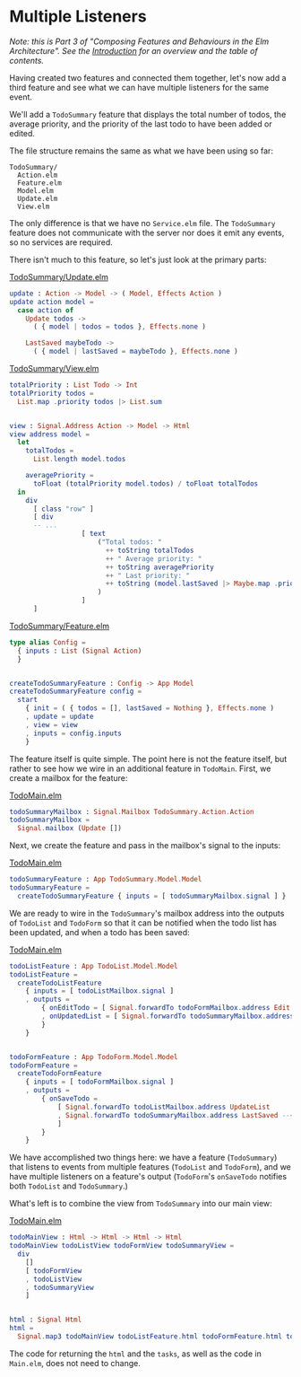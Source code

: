# Multiple Listeners

_Note: this is Part 3 of "Composing Features and Behaviours in the Elm Architecture". See the
[Introduction](https://github.com/foxdonut/adventures-reactive-web-dev/tree/master/client-elm#composing-features-and-behaviours-in-the-elm-architecture)
for an overview and the table of contents._

Having created two features and connected them together, let's now add a third feature and see what
we can have multiple listeners for the same event.

We'll add a `TodoSummary` feature that displays the total number of todos, the average priority, and
the priority of the last todo to have been added or edited.

The file structure remains the same as what we have been using so far:

```
TodoSummary/
  Action.elm
  Feature.elm
  Model.elm
  Update.elm
  View.elm
```

The only difference is that we have no `Service.elm` file. The `TodoSummary` feature does not
communicate with the server nor does it emit any events, so no services are required.

There isn't much to this feature, so let's just look at the primary parts:

[TodoSummary/Update.elm](TodoSummary/Update.elm)
```elm
update : Action -> Model -> ( Model, Effects Action )
update action model =
  case action of
    Update todos ->
      ( { model | todos = todos }, Effects.none )

    LastSaved maybeTodo ->
      ( { model | lastSaved = maybeTodo }, Effects.none )
```

[TodoSummary/View.elm](TodoSummary/View.elm)
```elm
totalPriority : List Todo -> Int
totalPriority todos =
  List.map .priority todos |> List.sum


view : Signal.Address Action -> Model -> Html
view address model =
  let
    totalTodos =
      List.length model.todos

    averagePriority =
      toFloat (totalPriority model.todos) / toFloat totalTodos
  in
    div
      [ class "row" ]
      [ div
      -- ...
                  [ text
                      ("Total todos: "
                        ++ toString totalTodos
                        ++ " Average priority: "
                        ++ toString averagePriority
                        ++ " Last priority: "
                        ++ toString (model.lastSaved |> Maybe.map .priority |> Maybe.withDefault 0)
                      )
                  ]
      ]
```

[TodoSummary/Feature.elm](TodoSummary/Feature.elm)
```elm
type alias Config =
  { inputs : List (Signal Action)
  }


createTodoSummaryFeature : Config -> App Model
createTodoSummaryFeature config =
  start
    { init = ( { todos = [], lastSaved = Nothing }, Effects.none )
    , update = update
    , view = view
    , inputs = config.inputs
    }
```

The feature itself is quite simple. The point here is not the feature itself, but rather to see how
we wire in an additional feature in `TodoMain`. First, we create a mailbox for the feature:

[TodoMain.elm](TodoMain.elm)
```elm
todoSummaryMailbox : Signal.Mailbox TodoSummary.Action.Action
todoSummaryMailbox =
  Signal.mailbox (Update [])
```

Next, we create the feature and pass in the mailbox's signal to the inputs:

[TodoMain.elm](TodoMain.elm)
```elm
todoSummaryFeature : App TodoSummary.Model.Model
todoSummaryFeature =
  createTodoSummaryFeature { inputs = [ todoSummaryMailbox.signal ] }
```

We are ready to wire in the `TodoSummary`'s mailbox address into the outputs of `TodoList` and
`TodoForm` so that it can be notified when the todo list has been updated, and when a todo has been
saved:

[TodoMain.elm](TodoMain.elm)
```elm
todoListFeature : App TodoList.Model.Model
todoListFeature =
  createTodoListFeature
    { inputs = [ todoListMailbox.signal ]
    , outputs =
        { onEditTodo = [ Signal.forwardTo todoFormMailbox.address Edit ]
        , onUpdatedList = [ Signal.forwardTo todoSummaryMailbox.address Update ] --<<----
        }
    }


todoFormFeature : App TodoForm.Model.Model
todoFormFeature =
  createTodoFormFeature
    { inputs = [ todoFormMailbox.signal ]
    , outputs =
        { onSaveTodo =
            [ Signal.forwardTo todoListMailbox.address UpdateList
            , Signal.forwardTo todoSummaryMailbox.address LastSaved --<<----
            ]
        }
    }
```

We have accomplished two things here: we have a feature (`TodoSummary`) that listens to events from
multiple features (`TodoList` and `TodoForm`), and we have multiple listeners on a feature's output
(`TodoForm`'s `onSaveTodo` notifies both `TodoList` and `TodoSummary`.)

What's left is to combine the view from `TodoSummary` into our main view:

[TodoMain.elm](TodoMain.elm)
```elm
todoMainView : Html -> Html -> Html -> Html
todoMainView todoListView todoFormView todoSummaryView =
  div
    []
    [ todoFormView
    , todoListView
    , todoSummaryView
    ]


html : Signal Html
html =
  Signal.map3 todoMainView todoListFeature.html todoFormFeature.html todoSummaryFeature.html
```

The code for returning the `html` and the `tasks`, as well as the code in `Main.elm`, does not need
to change.

